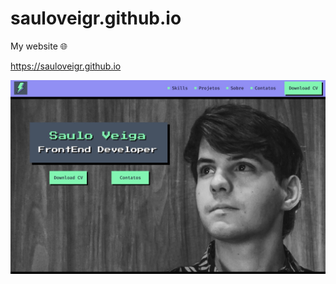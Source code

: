 # sauloveigr.github.io
My website 🌐

https://sauloveigr.github.io

<img src="/assets/img/siteHome.jpg" alt="home image">
